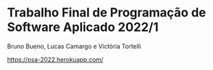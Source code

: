 # Trabalho Final de Programação de Software Aplicado 2022/1

Bruno Bueno, Lucas Camargo e Victória Tortelli


https://psa-2022.herokuapp.com/